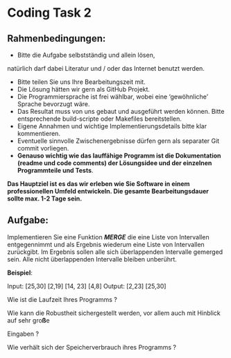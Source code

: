 <!-----
NEW: Check the "Suppress top comment" option to remove this info from the output.

Conversion time: 0.282 seconds.


Using this Markdown file:

1. Paste this output into your source file.
2. See the notes and action items below regarding this conversion run.
3. Check the rendered output (headings, lists, code blocks, tables) for proper
   formatting and use a linkchecker before you publish this page.

Conversion notes:

* Docs to Markdown version 1.0β29
* Sat May 29 2021 09:38:41 GMT-0700 (PDT)
* Source doc: Coding Task 2
----->


<h1>Coding Task 2</h1>


<h2>Rahmenbedingungen:</h2>




*   Bitte die Aufgabe selbstständig und allein lösen,

natürlich darf dabei Literatur und / oder das Internet benutzt werden.



*   Bitte teilen Sie uns Ihre Bearbeitungszeit mit.
*   Die Lösung hätten wir gern als GitHub Projekt.
*   Die Programmiersprache ist frei wählbar, wobei eine ‘gewöhnliche’ Sprache bevorzugt wäre.
*   Das Resultat muss von uns gebaut und ausgeführt werden können. Bitte entsprechende build-scripte oder Makefiles bereitstellen.
*   Eigene Annahmen und wichtige Implementierungsdetails bitte klar kommentieren.
*   Eventuelle sinnvolle Zwischenergebnisse dürfen gern als separater Git commit vorliegen.
*   **Genauso wichtig wie das lauffähige Programm ist die Dokumentation (readme und code comments) der Lösungsidee und der einzelnen Programmteile und Tests**.

**Das Hauptziel ist es das wir erleben wie Sie Software in einem professionellen Umfeld entwickeln. Die gesamte Bearbeitungsdauer sollte max. 1-2 Tage sein.**

<h2>Aufgabe:</h2>


Implementieren Sie eine Funktion **_MERGE_** die eine Liste von Intervallen entgegennimmt und als Ergebnis wiederum eine Liste von Intervallen zurückgibt. Im Ergebnis sollen alle sich überlappenden Intervalle gemerged sein. Alle nicht überlappenden Intervalle bleiben unberührt.

**Beispiel**:

Input: [25,30] [2,19] [14, 23] [4,8]  Output: [2,23] [25,30]

Wie ist die Laufzeit Ihres Programms ?

Wie kann die Robustheit sichergestellt werden, vor allem auch mit Hinblick auf sehr gro**ß**e

Eingaben ?

Wie verhält sich der Speicherverbrauch ihres Programms ?
